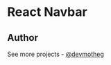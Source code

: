 # React Navbar

## Author

See more projects - [@devmotheg](https://github.com/devmotheg?tab=repositories)
